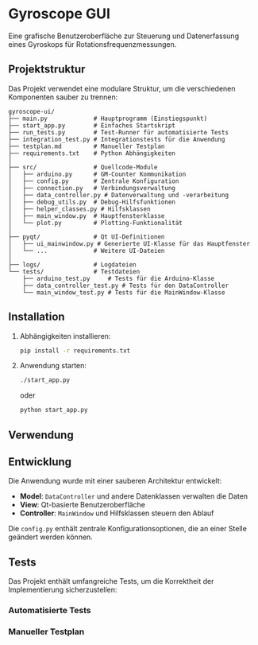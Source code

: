 # Gyroscope GUI

Eine grafische Benutzeroberfläche zur Steuerung und Datenerfassung eines Gyroskops für Rotationsfrequenzmessungen.

## Projektstruktur

Das Projekt verwendet eine modulare Struktur, um die verschiedenen Komponenten sauber zu trennen:

```
gyroscope-ui/
├── main.py             # Hauptprogramm (Einstiegspunkt)
├── start_app.py        # Einfaches Startskript
├── run_tests.py        # Test-Runner für automatisierte Tests
├── integration_test.py # Integrationstests für die Anwendung
├── testplan.md         # Manueller Testplan
├── requirements.txt    # Python Abhängigkeiten
│
├── src/                # Quellcode-Module
│   ├── arduino.py      # GM-Counter Kommunikation
│   ├── config.py       # Zentrale Konfiguration
│   ├── connection.py   # Verbindungsverwaltung
│   ├── data_controller.py # Datenverwaltung und -verarbeitung
│   ├── debug_utils.py  # Debug-Hilfsfunktionen
│   ├── helper_classes.py # Hilfsklassen
│   ├── main_window.py  # Hauptfensterklasse
│   └── plot.py         # Plotting-Funktionalität
│
├── pyqt/               # Qt UI-Definitionen
│   ├── ui_mainwindow.py # Generierte UI-Klasse für das Hauptfenster
│   └── ...             # Weitere UI-Dateien
│
├── logs/               # Logdateien
└── tests/              # Testdateien
    ├── arduino_test.py     # Tests für die Arduino-Klasse
    ├── data_controller_test.py # Tests für den DataController
    └── main_window_test.py # Tests für die MainWindow-Klasse
```

## Installation

1. Abhängigkeiten installieren:

   ```bash
   pip install -r requirements.txt
   ```

2. Anwendung starten:
   ```bash
   ./start_app.py
   ```
   oder
   ```bash
   python start_app.py
   ```

## Verwendung

## Entwicklung

Die Anwendung wurde mit einer sauberen Architektur entwickelt:

- **Model**: `DataController` und andere Datenklassen verwalten die Daten
- **View**: Qt-basierte Benutzeroberfläche
- **Controller**: `MainWindow` und Hilfsklassen steuern den Ablauf

Die `config.py` enthält zentrale Konfigurationsoptionen, die an einer Stelle geändert werden können.

## Tests

Das Projekt enthält umfangreiche Tests, um die Korrektheit der Implementierung sicherzustellen:

### Automatisierte Tests

### Manueller Testplan
